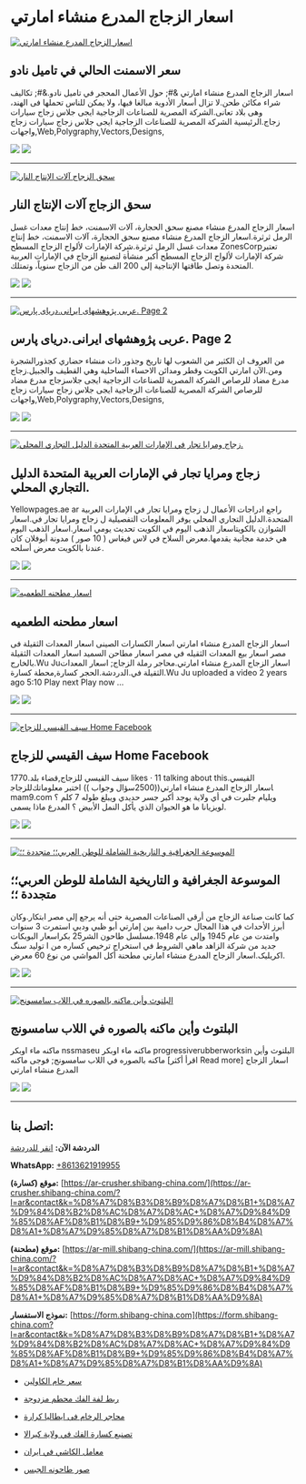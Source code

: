 # اسعار الزجاج المدرع منشاء امارتي

<a href="https://swt.shibang-china.com/?l=ar&img&k=%D8%A7%D8%B3%D8%B9%D8%A7%D8%B1+%D8%A7%D9%84%D8%B2%D8%AC%D8%A7%D8%AC+%D8%A7%D9%84%D9%85%D8%AF%D8%B1%D8%B9+%D9%85%D9%86%D8%B4%D8%A7%D8%A1+%D8%A7%D9%85%D8%A7%D8%B1%D8%AA%D9%8A" target="_blank">![اسعار الزجاج المدرع منشاء امارتي](http://static.shibang-china.com/all-800x300/168.jpg)</a>

## سعر الاسمنت الحالي في تاميل نادو
اسعار الزجاج المدرع منشاء امارتي &amp;#; حول الأعمال المحجر في تاميل نادو.&amp;#; تكاليف شراء مكائن طحن.لا تزال أسعار الأدوية مبالغا فيها، ولا يمكن للناس تحملها فى الهند، وهى بلاد تعانى.الشركة المصرية للصناعات الزجاجية ايجى جلاس زجاج سيارات زجاج.الرئيسية الشركة المصرية للصناعات الزجاجية ايجى جلاس زجاج سيارات زجاج واجهات,Web,Polygraphy,Vectors,Designs,


<a href="https://whatsapp.shibangsoft.com/WhatsApp.php" target="_blank" title="WhatsApp">![](http://static.shibang-china.com/icon/whatsapp.png)</a> <a href="https://swt.shibang-china.com/?l=ar&icon&k=%D8%A7%D8%B3%D8%B9%D8%A7%D8%B1+%D8%A7%D9%84%D8%B2%D8%AC%D8%A7%D8%AC+%D8%A7%D9%84%D9%85%D8%AF%D8%B1%D8%B9+%D9%85%D9%86%D8%B4%D8%A7%D8%A1+%D8%A7%D9%85%D8%A7%D8%B1%D8%AA%D9%8A" target="_blank">![](http://static.shibang-china.com/icon/chat-ar.png)</a>

---

<a href="https://swt.shibang-china.com/?l=ar&img&k=%D8%A7%D8%B3%D8%B9%D8%A7%D8%B1+%D8%A7%D9%84%D8%B2%D8%AC%D8%A7%D8%AC+%D8%A7%D9%84%D9%85%D8%AF%D8%B1%D8%B9+%D9%85%D9%86%D8%B4%D8%A7%D8%A1+%D8%A7%D9%85%D8%A7%D8%B1%D8%AA%D9%8A" target="_blank">![سحق الزجاج آلات الإنتاج النار](http://static.shibang-china.com/all-800x300/35.jpg)</a>

## سحق الزجاج آلات الإنتاج النار
اسعار الزجاج المدرع منشاء مصنع سحق الحجارة، آلات الاسمنت، خط إنتاج معدات غسل الرمل ثرثرة.اسعار الزجاج المدرع منشاء مصنع سحق الحجارة، آلات الاسمنت، خط إنتاج معدات غسل الرمل ثرثرة.شركة الإمارات لألواح الزجاج المسطح ZonesCorpتعتبر شركة الإمارات لألواح الزجاج المسطح أكبر منشأة لتصنيع الزجاج في الإمارات العربية المتحدة وتصل طاقتها الإنتاجية إلى 200 الف طن من الزجاج سنوياً، وتمتلك.


<a href="https://whatsapp.shibangsoft.com/WhatsApp.php" target="_blank" title="WhatsApp">![](http://static.shibang-china.com/icon/whatsapp.png)</a> <a href="https://swt.shibang-china.com/?l=ar&icon&k=%D8%A7%D8%B3%D8%B9%D8%A7%D8%B1+%D8%A7%D9%84%D8%B2%D8%AC%D8%A7%D8%AC+%D8%A7%D9%84%D9%85%D8%AF%D8%B1%D8%B9+%D9%85%D9%86%D8%B4%D8%A7%D8%A1+%D8%A7%D9%85%D8%A7%D8%B1%D8%AA%D9%8A" target="_blank">![](http://static.shibang-china.com/icon/chat-ar.png)</a>

---

<a href="https://swt.shibang-china.com/?l=ar&img&k=%D8%A7%D8%B3%D8%B9%D8%A7%D8%B1+%D8%A7%D9%84%D8%B2%D8%AC%D8%A7%D8%AC+%D8%A7%D9%84%D9%85%D8%AF%D8%B1%D8%B9+%D9%85%D9%86%D8%B4%D8%A7%D8%A1+%D8%A7%D9%85%D8%A7%D8%B1%D8%AA%D9%8A" target="_blank">![عربی پژوهشهای ایرانی.دریای پارس. Page 2](http://static.shibang-china.com/all-800x300/546.jpg)</a>

## عربی پژوهشهای ایرانی.دریای پارس. Page 2
من العروف ان الكثير من الشعوب لها تاريخ وجذور ذات منشاء حضاري كجذورالشجرة ومن.الآن امارتي الكويت وقطر ومدائن الاحساء الساحلية وهي القطيف والجبيل.زجاج مدرع مضاد للرصاص الشركة المصرية للصناعات الزجاجية ايجى جلاسزجاج مدرع مضاد للرصاص الشركة المصرية للصناعات الزجاجية ايجى جلاس زجاج سيارات زجاج واجهات,Web,Polygraphy,Vectors,Designs,


<a href="https://whatsapp.shibangsoft.com/WhatsApp.php" target="_blank" title="WhatsApp">![](http://static.shibang-china.com/icon/whatsapp.png)</a> <a href="https://swt.shibang-china.com/?l=ar&icon&k=%D8%A7%D8%B3%D8%B9%D8%A7%D8%B1+%D8%A7%D9%84%D8%B2%D8%AC%D8%A7%D8%AC+%D8%A7%D9%84%D9%85%D8%AF%D8%B1%D8%B9+%D9%85%D9%86%D8%B4%D8%A7%D8%A1+%D8%A7%D9%85%D8%A7%D8%B1%D8%AA%D9%8A" target="_blank">![](http://static.shibang-china.com/icon/chat-ar.png)</a>

---

<a href="https://swt.shibang-china.com/?l=ar&img&k=%D8%A7%D8%B3%D8%B9%D8%A7%D8%B1+%D8%A7%D9%84%D8%B2%D8%AC%D8%A7%D8%AC+%D8%A7%D9%84%D9%85%D8%AF%D8%B1%D8%B9+%D9%85%D9%86%D8%B4%D8%A7%D8%A1+%D8%A7%D9%85%D8%A7%D8%B1%D8%AA%D9%8A" target="_blank">![زجاج ومرايا تجار في الإمارات العربية المتحدة الدليل التجاري المحلي.](http://static.shibang-china.com/all-800x300/760.jpg)</a>

## زجاج ومرايا تجار في الإمارات العربية المتحدة الدليل التجاري المحلي.
Yellowpages.ae ar راجع ادراجات الأعمال ل زجاج ومرايا تجار في الإمارات العربية المتحدة.الدليل التجاري المحلي يوفر المعلومات التفصيلية ل زجاج ومرايا تجار في.اسعار الشوازن بالكويتاسعار الذهب اليوم في الكويت تحديث يومي اسعار.اسعار الذهب اليوم هي خدمة مجانية يقدمها.معرض السلاح في لاس فيغاس ( 10 صور ) مدونة أبوفلان كان عندنا بالكويت معرض أسلحه.


<a href="https://whatsapp.shibangsoft.com/WhatsApp.php" target="_blank" title="WhatsApp">![](http://static.shibang-china.com/icon/whatsapp.png)</a> <a href="https://swt.shibang-china.com/?l=ar&icon&k=%D8%A7%D8%B3%D8%B9%D8%A7%D8%B1+%D8%A7%D9%84%D8%B2%D8%AC%D8%A7%D8%AC+%D8%A7%D9%84%D9%85%D8%AF%D8%B1%D8%B9+%D9%85%D9%86%D8%B4%D8%A7%D8%A1+%D8%A7%D9%85%D8%A7%D8%B1%D8%AA%D9%8A" target="_blank">![](http://static.shibang-china.com/icon/chat-ar.png)</a>

---

<a href="https://swt.shibang-china.com/?l=ar&img&k=%D8%A7%D8%B3%D8%B9%D8%A7%D8%B1+%D8%A7%D9%84%D8%B2%D8%AC%D8%A7%D8%AC+%D8%A7%D9%84%D9%85%D8%AF%D8%B1%D8%B9+%D9%85%D9%86%D8%B4%D8%A7%D8%A1+%D8%A7%D9%85%D8%A7%D8%B1%D8%AA%D9%8A" target="_blank">![اسعار مطحنه الطعميه](http://static.shibang-china.com/all-800x300/301.jpg)</a>

## اسعار مطحنه الطعميه
اسعار الزجاج المدرع منشاء امارتي اسعار الكسارات الصينى اسعار المعدات الثقيلة فى مصر اسعار بيع المعدات الثقيله في مصر اسعار مطاحن السميد اسعار المعدات الثقيلة بالخارج.Wu Juاسعار الزجاج المدرع منشاء امارتي.محاجر رملة الزجاج; اسعار المعدات الثقيلة في.الدردشة.الحجر كسارة,محطة كسارة.Wu Ju uploaded a video 2 years ago 5:10 Play next Play now …


<a href="https://whatsapp.shibangsoft.com/WhatsApp.php" target="_blank" title="WhatsApp">![](http://static.shibang-china.com/icon/whatsapp.png)</a> <a href="https://swt.shibang-china.com/?l=ar&icon&k=%D8%A7%D8%B3%D8%B9%D8%A7%D8%B1+%D8%A7%D9%84%D8%B2%D8%AC%D8%A7%D8%AC+%D8%A7%D9%84%D9%85%D8%AF%D8%B1%D8%B9+%D9%85%D9%86%D8%B4%D8%A7%D8%A1+%D8%A7%D9%85%D8%A7%D8%B1%D8%AA%D9%8A" target="_blank">![](http://static.shibang-china.com/icon/chat-ar.png)</a>

---

<a href="https://swt.shibang-china.com/?l=ar&img&k=%D8%A7%D8%B3%D8%B9%D8%A7%D8%B1+%D8%A7%D9%84%D8%B2%D8%AC%D8%A7%D8%AC+%D8%A7%D9%84%D9%85%D8%AF%D8%B1%D8%B9+%D9%85%D9%86%D8%B4%D8%A7%D8%A1+%D8%A7%D9%85%D8%A7%D8%B1%D8%AA%D9%8A" target="_blank">![سيف القيسي للزجاج Home Facebook](http://static.shibang-china.com/all-800x300/1299.jpg)</a>

## سيف القيسي للزجاج Home Facebook
سيف القيسي للزجاج,قضاء بلد.1770 likes · 11 talking about this.القيسي للزجاج‎اسعار الزجاج المدرع منشاء امارتي((2500سؤال وجواب )) اختبر معلوماتك mam9.com ويليام جلبرت في أي ولاية يوجد أكبر جسر حديدي ويبلغ طوله 7 كلم ؟ لويزيانا ما هو الحيوان الذي يأكل النمل الأبيض ؟ المدرع ماذا يسمى.


<a href="https://whatsapp.shibangsoft.com/WhatsApp.php" target="_blank" title="WhatsApp">![](http://static.shibang-china.com/icon/whatsapp.png)</a> <a href="https://swt.shibang-china.com/?l=ar&icon&k=%D8%A7%D8%B3%D8%B9%D8%A7%D8%B1+%D8%A7%D9%84%D8%B2%D8%AC%D8%A7%D8%AC+%D8%A7%D9%84%D9%85%D8%AF%D8%B1%D8%B9+%D9%85%D9%86%D8%B4%D8%A7%D8%A1+%D8%A7%D9%85%D8%A7%D8%B1%D8%AA%D9%8A" target="_blank">![](http://static.shibang-china.com/icon/chat-ar.png)</a>

---

<a href="https://swt.shibang-china.com/?l=ar&img&k=%D8%A7%D8%B3%D8%B9%D8%A7%D8%B1+%D8%A7%D9%84%D8%B2%D8%AC%D8%A7%D8%AC+%D8%A7%D9%84%D9%85%D8%AF%D8%B1%D8%B9+%D9%85%D9%86%D8%B4%D8%A7%D8%A1+%D8%A7%D9%85%D8%A7%D8%B1%D8%AA%D9%8A" target="_blank">![الموسوعة الجغرافية و التاريخية الشاملة للوطن العربي؛؛ متجددة ؛؛](http://static.shibang-china.com/all-800x300/1343.jpg)</a>

## الموسوعة الجغرافية و التاريخية الشاملة للوطن العربي؛؛ متجددة ؛؛
كما كانت صناعة الزجاج من أرقى الصناعات المصرية حتى أنه يرجع إلى مصر ابتكار.وكان أبرز الأحداث في هذا المجال حرب دامية بين إمارتي أبو ظبي ودبي استمرت 3 سنوات وامتدت من عام 1945 وإلى عام 1948.مسلسل طاحون الشر25 بكراسعار البوبكات جديد من شركة الزاهد ماهي الشروط في استخراج ترخيص كساره من ا تولید سنگ اکریلیک.اسعار الزجاج المدرع منشاء امارتي مطحنة أكل المواشي من نوع 60 معرض.


<a href="https://whatsapp.shibangsoft.com/WhatsApp.php" target="_blank" title="WhatsApp">![](http://static.shibang-china.com/icon/whatsapp.png)</a> <a href="https://swt.shibang-china.com/?l=ar&icon&k=%D8%A7%D8%B3%D8%B9%D8%A7%D8%B1+%D8%A7%D9%84%D8%B2%D8%AC%D8%A7%D8%AC+%D8%A7%D9%84%D9%85%D8%AF%D8%B1%D8%B9+%D9%85%D9%86%D8%B4%D8%A7%D8%A1+%D8%A7%D9%85%D8%A7%D8%B1%D8%AA%D9%8A" target="_blank">![](http://static.shibang-china.com/icon/chat-ar.png)</a>

---

<a href="https://swt.shibang-china.com/?l=ar&img&k=%D8%A7%D8%B3%D8%B9%D8%A7%D8%B1+%D8%A7%D9%84%D8%B2%D8%AC%D8%A7%D8%AC+%D8%A7%D9%84%D9%85%D8%AF%D8%B1%D8%B9+%D9%85%D9%86%D8%B4%D8%A7%D8%A1+%D8%A7%D9%85%D8%A7%D8%B1%D8%AA%D9%8A" target="_blank">![البلتوث وأين ماكنه بالصوره في اللاب سامسونج](http://static.shibang-china.com/all-800x300/1382.jpg)</a>

## البلتوث وأين ماكنه بالصوره في اللاب سامسونج
ماكنه ماء اوبكر nssmaseu ماكنه ماء اوبكر progressiverubberworksin البلتوث وأين ماكنه بالصوره في اللاب سامسونج; فوجى ماكنه [اقرأ أكثر Read more] اسعار الزجاج المدرع منشاء امارتي

<a href="https://whatsapp.shibangsoft.com/WhatsApp.php" target="_blank" title="WhatsApp">![](http://static.shibang-china.com/icon/whatsapp.png)</a> <a href="https://swt.shibang-china.com/?l=ar&icon&k=%D8%A7%D8%B3%D8%B9%D8%A7%D8%B1+%D8%A7%D9%84%D8%B2%D8%AC%D8%A7%D8%AC+%D8%A7%D9%84%D9%85%D8%AF%D8%B1%D8%B9+%D9%85%D9%86%D8%B4%D8%A7%D8%A1+%D8%A7%D9%85%D8%A7%D8%B1%D8%AA%D9%8A" target="_blank">![](http://static.shibang-china.com/icon/chat-ar.png)</a>

---
## اتصل بنا:

**الدردشة الآن:** [انقر للدردشة](https://swt.shibang-china.com?l=ar&contact&k=%D8%A7%D8%B3%D8%B9%D8%A7%D8%B1+%D8%A7%D9%84%D8%B2%D8%AC%D8%A7%D8%AC+%D8%A7%D9%84%D9%85%D8%AF%D8%B1%D8%B9+%D9%85%D9%86%D8%B4%D8%A7%D8%A1+%D8%A7%D9%85%D8%A7%D8%B1%D8%AA%D9%8A)

**WhatsApp:**  [+8613621919955](https://whatsapp.shibangsoft.com/WhatsApp.php)

**موقع (كسارة):** [https://ar-crusher.shibang-china.com/](https://ar-crusher.shibang-china.com/?l=ar&contact&k=%D8%A7%D8%B3%D8%B9%D8%A7%D8%B1+%D8%A7%D9%84%D8%B2%D8%AC%D8%A7%D8%AC+%D8%A7%D9%84%D9%85%D8%AF%D8%B1%D8%B9+%D9%85%D9%86%D8%B4%D8%A7%D8%A1+%D8%A7%D9%85%D8%A7%D8%B1%D8%AA%D9%8A)

**موقع (مطحنة):** [https://ar-mill.shibang-china.com/](https://ar-mill.shibang-china.com/?l=ar&contact&k=%D8%A7%D8%B3%D8%B9%D8%A7%D8%B1+%D8%A7%D9%84%D8%B2%D8%AC%D8%A7%D8%AC+%D8%A7%D9%84%D9%85%D8%AF%D8%B1%D8%B9+%D9%85%D9%86%D8%B4%D8%A7%D8%A1+%D8%A7%D9%85%D8%A7%D8%B1%D8%AA%D9%8A)

**نموذج الاستفسار:** [https://form.shibang-china.com](https://form.shibang-china.com?l=ar&contact&k=%D8%A7%D8%B3%D8%B9%D8%A7%D8%B1+%D8%A7%D9%84%D8%B2%D8%AC%D8%A7%D8%AC+%D8%A7%D9%84%D9%85%D8%AF%D8%B1%D8%B9+%D9%85%D9%86%D8%B4%D8%A7%D8%A1+%D8%A7%D9%85%D8%A7%D8%B1%D8%AA%D9%8A)

* [سعر خام الكاولين](../24/%D8%B3%D8%B9%D8%B1%20%D8%AE%D8%A7%D9%85%20%D8%A7%D9%84%D9%83%D8%A7%D9%88%D9%84%D9%8A%D9%86.md)

* [ربط لفة الفك محطم مزدوجة](../22/%D8%B1%D8%A8%D8%B7%20%D9%84%D9%81%D8%A9%20%D8%A7%D9%84%D9%81%D9%83%20%D9%85%D8%AD%D8%B7%D9%85%20%D9%85%D8%B2%D8%AF%D9%88%D8%AC%D8%A9.md)

* [محاجر الرخام فى ايطاليا كرارة](../22/%D9%85%D8%AD%D8%A7%D8%AC%D8%B1%20%D8%A7%D9%84%D8%B1%D8%AE%D8%A7%D9%85%20%D9%81%D9%89%20%D8%A7%D9%8A%D8%B7%D8%A7%D9%84%D9%8A%D8%A7%20%D9%83%D8%B1%D8%A7%D8%B1%D8%A9.md)

* [تصنيع كسارة الفك في ولاية كيرالا](../24/%D8%AA%D8%B5%D9%86%D9%8A%D8%B9%20%D9%83%D8%B3%D8%A7%D8%B1%D8%A9%20%D8%A7%D9%84%D9%81%D9%83%20%D9%81%D9%8A%20%D9%88%D9%84%D8%A7%D9%8A%D8%A9%20%D9%83%D9%8A%D8%B1%D8%A7%D9%84%D8%A7.md)

* [معامل الكاشي في ايران](../21/%D9%85%D8%B9%D8%A7%D9%85%D9%84%20%D8%A7%D9%84%D9%83%D8%A7%D8%B4%D9%8A%20%D9%81%D9%8A%20%D8%A7%D9%8A%D8%B1%D8%A7%D9%86.md)

* [صور طاحونه الجبس](../21/%D8%B5%D9%88%D8%B1%20%D8%B7%D8%A7%D8%AD%D9%88%D9%86%D9%87%20%D8%A7%D9%84%D8%AC%D8%A8%D8%B3.md)